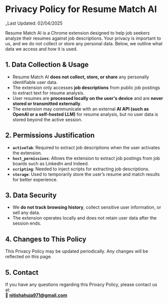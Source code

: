 # Privacy Policy for Resume Match AI

_Last Updated: 02/04/2025

Resume Match AI is a Chrome extension designed to help job seekers analyze their resumes against job descriptions. Your privacy is important to us, and we do not collect or store any personal data. Below, we outline what data we access and how it is used.

## **1. Data Collection & Usage**
- Resume Match AI **does not collect, store, or share** any personally identifiable user data.
- The extension only accesses **job descriptions** from public job postings to extract text for resume analysis.
- User resumes are **processed locally on the user's device** and are **never stored or transmitted externally**.
- The extension may communicate with an external **AI API (such as OpenAI or a self-hosted LLM)** for resume analysis, but no user data is stored beyond the active session.

## **2. Permissions Justification**
- **`activeTab`**: Required to extract job descriptions when the user activates the extension.
- **`host_permissions`**: Allows the extension to extract job postings from job boards such as LinkedIn and Indeed.
- **`scripting`**: Needed to inject scripts for extracting job descriptions.
- **`storage`**: Used to temporarily store the user’s resume and match results for better experience.

## **3. Data Security**
- We **do not track browsing history**, collect sensitive user information, or sell any data.
- The extension operates locally and does not retain user data after the session ends.

## **4. Changes to This Policy**
This Privacy Policy may be updated periodically. Any changes will be reflected on this page.

## **5. Contact**
If you have any questions regarding this Privacy Policy, please contact us at:  
📩 **nitishahuja971@gmail.com**
